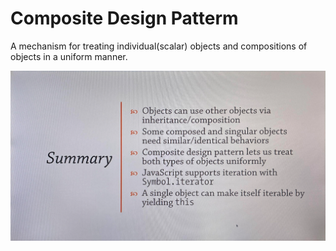 # Composite Design Patterm

A mechanism for treating individual(scalar) objects and compositions of objects in a uniform manner.

![Alt text](./CompositeSummary.png)